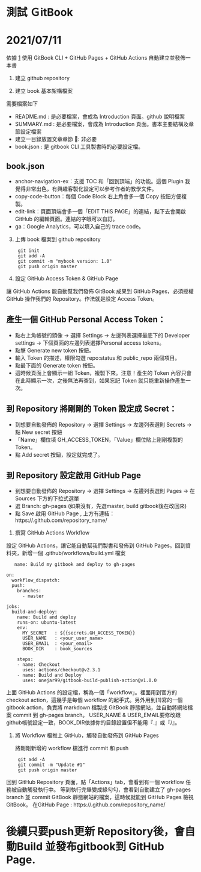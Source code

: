# 測試 ＧitBook 
# 2021/07/11

依據 [1](https://www.onejar99.com/gitbook-building-and-publishing-free-unlimitedly/)
使用 GitBook CLI + GitHub Pages + GitHub Actions 自動建立並發佈一本書

1. 建立 github repository 

2. 建立 book 基本架構檔案

需要檔案如下
- README.md : 是必要檔案，會成為 Introduction 頁面。github 說明檔案
- SUMMARY.md : 是必要檔案，會成為 Introduction 頁面。書本主要結構及章節設定檔案
- 建立一目錄放置文章章節 : 非必要
- book.json :  是 gitbook CLI 工具製書時的必要設定檔。

book.json
----------
* anchor-navigation-ex：支援 TOC 和「回到頂端」的功能。這個 Plugin 我覺得非常出色，有興趣客製化設定可以參考作者的教學文件。
* copy-code-button：每個 Code Block 右上角會多一個 Copy 按鈕方便複製。
* edit-link：頁面頂端會多一個「EDIT THIS PAGE」的連結，點下去會開啟 GitHub 的編輯頁面。連結的字眼可以自訂。
* ga：Google Analytics，可以填入自己的 trace code。

3. 上傳 book 檔案到 github repository
   ```
    git init
    git add -A
    git commit -m "mybook version: 1.0"
    git push origin master
   ```
4. 設定 GitHub Access Token & GitHub Page

  讓 GitHub Actions 能自動幫我們發佈 GitBook 成果到 GitHub Pages，必須授權 GitHub 操作我們的 Repository。作法就是設定 Access Token。

產生一個 GitHub Personal Access Token：
--------
  * 點右上角帳號的頭像 -> 選擇 Settings -> 左邊列表選擇最底下的 Developer settings -> 下個頁面的左邊列表選擇Personal access tokens。
  * 點擊 Generate new token 按鈕。
  * 輸入 Token 的描述，權限勾選 repo:status 和 public_repo 兩個項目。
  * 點最下面的 Generate token 按鈕。
  * 這時候頁面上會顯示一組 Token，複製下來。注意！產生的 Token 內容只會在此時顯示一次，之後無法再查到，如果忘記 Token 就只能重新操作產生一次。

到 Repository 將剛剛的 Token 設定成 Secret：
------
 * 到想要自動發佈的 Repository -> 選擇 Settings -> 左邊列表選則 Secrets -> 點 New secret 按鈕
 * 「Name」欄位填 GH_ACCESS_TOKEN，「Value」欄位貼上剛剛複製的 Token。
 * 點 Add secret 按鈕，設定就完成了。

到 Repository 設定啟用 GitHub Page
-----
 * 到想要自動發佈的 Repository -> 選擇 Settings -> 左邊列表選則 Pages -> 在 Sources 下方的下拉式選單
 * 選 Branch: gh-pages (如果沒有，先選master, build gitbook後在改回來)
 * 點 Save 啟用 GitHub Page , 上方有連結：https://<yourname>.github.com/repository_name/

1. 撰寫 GitHub Actions Workflow

  設定 GitHub Actions，讓它能自動幫我們製書和發佈到 GitHub Pages。回到資料夾，新增一個 .github/workflows/build.yml 檔案

```
   name: Build my gitbook and deploy to gh-pages

on:
  workflow_dispatch:
  push:
    branches:
      - master

jobs:
  build-and-deploy:
    name: Build and deploy
    runs-on: ubuntu-latest
    env:
      MY_SECRET   : ${{secrets.GH_ACCESS_TOKEN}}
      USER_NAME   : <your_user_name>
      USER_EMAIL  : <your_email>
      BOOK_DIR    : book_sources

    steps:
    - name: Checkout 
      uses: actions/checkout@v2.3.1
    - name: Build and Deploy 
      uses: onejar99/gitbook-build-publish-action@v1.0.0
```

  上面 GitHub Actions 的設定檔，稱為一個「workflow」。裡面用到官方的 checkout action，這幾乎是每個 workflow 的起手式。另外用到[1]寫的一個 gitbook action，負責將 markdown 檔製成 GitBook 靜態網站，並自動將網站檔案 commit 到 gh-pages branch。 
  USER_NAME & USER_EMAIL要修改跟github帳號設定一致，BOOK_DIR依據你的目錄設置但不能用『.』或『/』。

1. 將 Workflow 檔推上 GitHub，觸發自動發佈到 GitHub Pages
   
   將剛剛新增的 workflow 檔進行 commit 和 push
   ```
    git add -A
    git commit -m "Update #1"
    git push origin master
   ```

  回到 GitHub Repository 頁面，點「Actions」tab，會看到有一個 workflow 任務被自動觸發執行中。
  等到執行完畢變成綠勾勾，會看到自動建立了 gh-pages branch 並 commit GitBook 靜態網站的檔案，這時候就能到 GitHub Pages 檢視 GitBook。 在GitHub Page : https://<yourname>.github.com/repository_name/

# 後續只要push更新 Repository後，會自動Build 並發布gitbook到 GitHub Page.